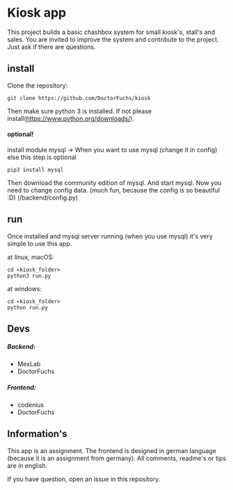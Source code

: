 # Kiosk app

This project builds a basic chashbox system for small kiosk's, stall's and sales. You are invited to improve the system and contribute to the project. Just ask if there are questions.

## install

Clone the repository:
```
git clone https://github.com/DoctorFuchs/kiosk
```

Then make sure python 3 is installed. If not please install(https://www.python.org/downloads/).

#### optional!
install module mysql -> When you want to use mysql (change it in config) else this step is optional

```
pip3 install mysql
```

Then download the community edition of mysql. And start mysql.
Now you need to change config data. (much fun, because the config is so beautiful :D) 
(/backend/config.py)

## run

Once installed and mysql server running (when you use mysql) it's very simple to use this app.

at linux, macOS:
```
cd <kiosk_folder>
python3 run.py
```

at windows:
```
cd <kiosk_folder>
python run.py
```

## Devs
##### Backend:
- MexLab
- DoctorFuchs
##### Frontend:
- codenius
- DoctorFuchs

## Information's
This app is an assignment. 
The frontend is designed in german language (because it is an assignment from germany). 
All comments, readme's or tips are in english. 

If you have question, open an issue in this repository.
